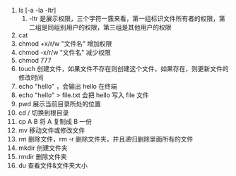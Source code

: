 1. ls [-a -la -ltr]
	1. -ltr 是展示权限，三个字符一簇来看，第一组标识文件所有者的权限，第二组是同组别用户的权限，第三组是其他用户的权限
2. cat
3. chmod +x/r/w "文件名" 增加权限
4. chmod -x/r/w "文件名" 减少权限
5. chmod 777
6. touch 创建文件，如果文件不存在则创建这个文件，如果存在，则更新文件的修改时间
7. echo "hello" ，会输出 hello 在终端
8. echo "hello" > file.txt 会把 hello 写入 file 文件
9. pwd 展示当前目录所处的位置
10. cd / 切换到根目录
11. cp A B 将 A 复制成 B 一份
12. mv 移动文件或修改文件
13. rm 删除文件，rm -r 删除文件夹，并且递归删除里面所有的文件
14. mkdir 创建文件夹
15. rmdir 删除文件夹
16. du 查看文件&文件夹大小